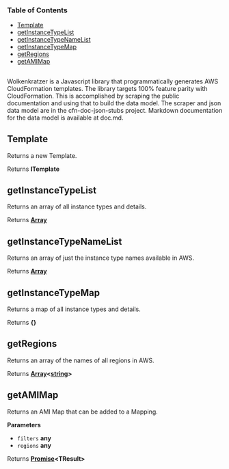 <!-- Generated by documentation.js. Update this documentation by updating the source code. -->

### Table of Contents

-   [Template](#template)
-   [getInstanceTypeList](#getinstancetypelist)
-   [getInstanceTypeNameList](#getinstancetypenamelist)
-   [getInstanceTypeMap](#getinstancetypemap)
-   [getRegions](#getregions)
-   [getAMIMap](#getamimap)

## 

Wolkenkratzer is a Javascript library that programmatically generates AWS CloudFormation templates. The library targets 100% feature parity with CloudFormation. This is accomplished by scraping the public documentation and using that to build the data model. The scraper and json data model are in the cfn-doc-json-stubs project. Markdown documentation for the data model is available at doc.md.

## Template

Returns a new Template.

Returns **ITemplate** 

## getInstanceTypeList

Returns an array of all instance types and details.

Returns **[Array](https://developer.mozilla.org/en-US/docs/Web/JavaScript/Reference/Global_Objects/Array)** 

## getInstanceTypeNameList

Returns an array of just the instance type names available in AWS.

Returns **[Array](https://developer.mozilla.org/en-US/docs/Web/JavaScript/Reference/Global_Objects/Array)** 

## getInstanceTypeMap

Returns a map of all instance types and details.

Returns **{}** 

## getRegions

Returns an array of the names of all regions in AWS.

Returns **[Array](https://developer.mozilla.org/en-US/docs/Web/JavaScript/Reference/Global_Objects/Array)&lt;[string](https://developer.mozilla.org/en-US/docs/Web/JavaScript/Reference/Global_Objects/String)>** 

## getAMIMap

Returns an AMI Map that can be added to a Mapping.

**Parameters**

-   `filters` **any** 
-   `regions` **any** 

Returns **[Promise](https://developer.mozilla.org/en-US/docs/Web/JavaScript/Reference/Global_Objects/Promise)&lt;TResult>** 
